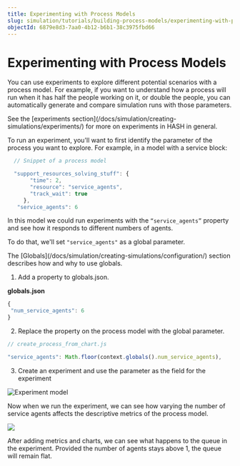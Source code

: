 ```yaml
---
title: Experimenting with Process Models
slug: simulation/tutorials/building-process-models/experimenting-with-process-models
objectId: 6879e8d3-7aa0-4b12-b6b1-38c3975fbd66
---
```


# Experimenting with Process Models

You can use experiments to explore different potential scenarios with a process model. For example, if you want to understand how a process will run when it has half the people working on it, or double the people, you can automatically generate and compare simulation runs with those parameters.

<Hint style="info">
See the [experiments section](/docs/simulation/creating-simulations/experiments/) for more on experiments in HASH in general.
</Hint>

To run an experiment, you'll want to first identify the parameter of the process you want to explore. For example, in a model with a service block:

```javascript
  // Snippet of a process model

  "support_resources_solving_stuff": {
       "time": 2,
       "resource": "service_agents",
       "track_wait": true
     },
   "service_agents": 6
```

In this model we could run experiments with the `“service_agents”` property and see how it responds to different numbers of agents.

To do that, we'll set `"service_agents"` as a global parameter.

<Hint style="info">
The [Globals](/docs/simulation/creating-simulations/configuration/) section describes how and why to use globals.
</Hint>

1. Add a property to globals.json.

**globals.json**

```javascript
{
 "num_service_agents": 6
}
```

2. Replace the property on the process model with the global parameter.

```javascript
// create_process_from_chart.js

"service_agents": Math.floor(context.globals().num_service_agents),
```

3. Create an experiment and use the parameter as the field for the experiment

![Experiment model](https://lh5.googleusercontent.com/9fJKOO9RlHGjnmFrS4gX2mAWDjXLHlHLTTbfYbFIxBsJ_PWIToyh9N-s0kRCSJU_jWi3sQ1v1bQISW774tbTqy_C7apNVzbr3lEJFxhJndlzWnYlXdWzrAqq2rQOssuLLdw4hP3j)

Now when we run the experiment, we can see how varying the number of service agents affects the descriptive metrics of the process model.

![](https://lh5.googleusercontent.com/EOBydAKWL0GoGZQAZMqFj_weIFdVjdLVtcPX1Q3mtftPQiOfQoPPVk0hc3lS4j1mVp_T2A-ByLBYk9yWlmzMm74sjcALRnyfhLAX-taDlfrpbmcwWsbEs3fTnKg4E1_f6_1fLF4X)

After adding metrics and charts, we can see what happens to the queue in the experiment. Provided the number of agents stays above 1, the queue will remain flat.
